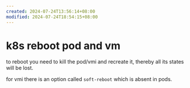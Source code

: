 ```yaml
---
created: 2024-07-24T13:56:14+08:00
modified: 2024-07-24T18:54:15+08:00
---
```


# k8s reboot pod and vm

to reboot you need to kill the pod/vmi and recreate it, thereby all its states will be lost.

for vmi there is an option called `soft-reboot` which is absent in pods.
